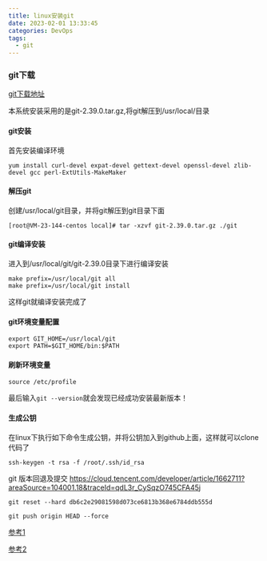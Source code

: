 ```yaml
---
title: linux安装git
date: 2023-02-01 13:33:45
categories: DevOps
tags:
  - git
---
```


### git下载

[git下载地址](https://git-scm.com/download/linux)

本系统安装采用的是git-2.39.0.tar.gz,将git解压到/usr/local/目录

#### git安装

首先安装编译环境

```shell
yum install curl-devel expat-devel gettext-devel openssl-devel zlib-devel gcc perl-ExtUtils-MakeMaker

```

#### 解压git

创建/usr/local/git目录，并将git解压到git目录下面

```shell
[root@VM-23-144-centos local]# tar -xzvf git-2.39.0.tar.gz ./git
```

#### git编译安装

进入到/usr/local/git/git-2.39.0目录下进行编译安装

```
make prefix=/usr/local/git all
make prefix=/usr/local/git install
```

这样git就编译安装完成了

#### git环境变量配置

```shell
export GIT_HOME=/usr/local/git
export PATH=$GIT_HOME/bin:$PATH
```

#### 刷新环境变量

```shell
source /etc/profile
```

最后输入`git --version`就会发现已经成功安装最新版本！

#### 生成公钥
在linux下执行如下命令生成公钥，并将公钥加入到github上面，这样就可以clone代码了
```shell
ssh-keygen -t rsa -f /root/.ssh/id_rsa
```

git 版本回退及提交
https://cloud.tencent.com/developer/article/1662711?areaSource=104001.18&traceId=qdL3r_CySqzO745CFA45j
```shell
git reset --hard db6c2e29081598d073ce6813b368e6784ddb555d

git push origin HEAD --force
```

[参考1](https://blog.csdn.net/csdnerM/article/details/122100354)

[参考2](https://www.jianshu.com/p/86b3f4e3bd81)

